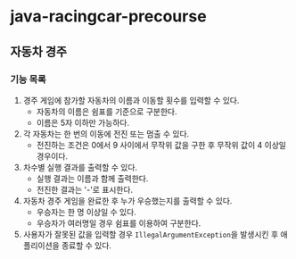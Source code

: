 # java-racingcar-precourse

## 자동차 경주

### 기능 목록

1. 경주 게임에 참가할 자동차의 이름과 이동할 횟수를 입력할 수 있다.
   - 자동차의 이름은 쉼표를 기준으로 구분한다.
   - 이름은 5자 이하만 가능하다.
2. 각 자동차는 한 번의 이동에 전진 또는 멈출 수 있다.
   - 전진하는 조건은 0에서 9 사이에서 무작위 값을 구한 후 무작위 값이 4 이상일 경우이다.
3. 차수별 실행 결과를 출력할 수 있다.
   - 실행 결과는 이름과 함께 출력한다.
   - 전진한 결과는 '-'로 표시한다.
4. 자동차 경주 게임을 완료한 후 누가 우승했는지를 출력할 수 있다.
   - 우승자는 한 명 이상일 수 있다.
   - 우승자가 여러명일 경우 쉼표를 이용하여 구분한다.
5. 사용자가 잘못된 값을 입력할 경우 `IllegalArgumentException`을 발생시킨 후 애플리이션을 종료할 수 있다.